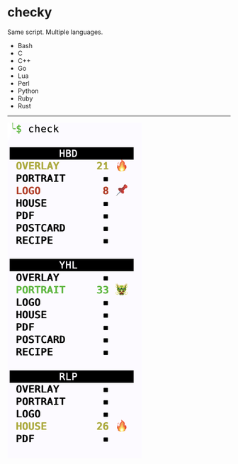 # checky
Same script. Multiple languages.

- Bash
- C
- C++
- Go
- Lua
- Perl
- Python
- Ruby
- Rust

---

![checky](https://github.com/jaschon/checky/blob/main/_screenshots/main.png?raw=true)
